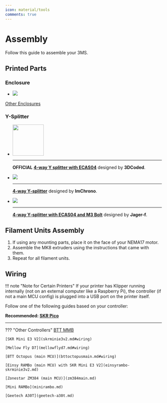 ```yaml
---
icon: material/tools
comments: true
---
```


# Assembly

Follow this guide to assemble your 3MS.

## Printed Parts

### Enclosure

<div class="grid cards" markdown>

- [![](https://media.printables.com/media/prints/1108644/images/8783933_d13beec9-e7d8-47ec-942a-5d3f9dd987ab_0b49a030-f2c5-4465-b8cd-9d605b9f3275/thumbs/inside/1600x1200/png/enclosure_2025-jan-26_01-37-57pm-000_customizedview21389847222_png.webp)](https://www.printables.com/model/1108644-beta-3home-3ms-hybrid-official-modular-enclosure/files)

</div>

[Other Enclosures](https://www.printables.com/search/models?q=3ms)

### Y-Splitter

<div class="grid cards" markdown>

- 
    <img src="https://media.printables.com/media/prints/1103095/images/8338186_1e66aafd-0187-42a4-bed7-420d532541cb_9d93d093-db12-434a-a4c1-8aa2e3bf8fc3/thumbs/inside/1600x1200/png/img_0424.webp" height="100" />

    ---

    **OFFICIAL** **[4-way Y splitter with ECAS04](https://www.printables.com/model/1103095-4-way-y-splitter-with-ecas04)** designed by **3DCoded**.

- ![](https://media.printables.com/media/prints/1042279/images/7911671_cf864755-81d4-4b1d-a9f2-1c4f1d77bc24_9ce3f0a3-2276-419e-8c8c-faa9a5ec9ef3/thumbs/inside/1600x1200/jpg/photo_2024-10-18_18-33-02.webp)

    ---

    **[4-way Y-splitter](https://www.printables.com/model/1042279-no-catch-4-way-y-splitter-pc4-m10)** designed by **ImChrono**.

- ![](https://media.printables.com/media/prints/1092036/images/8258786_8a2ebad0-2344-4455-8620-5de05c3bdb3c_712845da-7242-48d9-b5d1-c9bc95b64d00/thumbs/inside/1600x1200/png/5.webp)

    ---

    **[4-way Y-splitter with ECAS04 and M3 Bolt](https://www.printables.com/model/1092036-4-tube-y-splitter-for-mmu)** designed by **Jager-f**.

</div>

## Filament Units Assembly

1. If using any mounting parts, place it on the face of your NEMA17 motor.
2. Assemble the MK8 extruders using the instructions that came with them.
3. Repeat for all filament units.

## Wiring

!!! note "Note for Certain Printers"
    If your printer has Klipper running internally (not on an external computer like a Raspberry Pi), the controller (if not a main MCU config) is plugged into a USB port on the printer itself.

Follow one of the following guides based on your controller:

**Recommended: [SKR Pico](skrpico.md#wiring)**

---

??? "Other Controllers"
    [BTT MMB](bttmmb.md#wiring)

    [SKR Mini E3 V2](skrminie3v2.md#wiring)
    
    [Mellow Fly D7](mellowflyd7.md#wiring)
    
    [BTT Octopus (main MCU)](bttoctopusmain.md#wiring)
    
    [Einsy RAMBo (main MCU) with SKR Mini E3 V2](einsyrambo-skrminie3v2.md)
    
    [Zonestar ZM384 (main MCU)](zm384main.md)
    
    [Mini RAMBo](minirambo.md)
    
    [Geetech A30T](geetech-a30t.md)